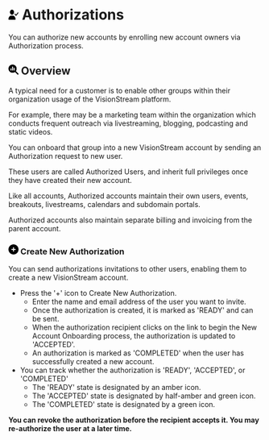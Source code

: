 # <img src="https://raw.githubusercontent.com/vishaldhole173/pro-stream-documentation/main/fontawesome/svgs/solid/user-check.svg" width="20" height="20"> Authorizations

You can authorize new accounts by enrolling new account owners via Authorization process. 

## <img src="https://raw.githubusercontent.com/vishaldhole173/pro-stream-documentation/main/fontawesome/svgs/solid/magnifying-glass-chart.svg" width="20" height="20"> Overview

A typical need for a customer is to enable other groups within their organization usage of the VisionStream platform.

For example, there may be a marketing team within the organization which conducts frequent outreach via livestreaming, blogging, podcasting and static videos.

You can onboard that group into a new VisionStream account by sending an Authorization request to new user.

These users are called Authorized Users, and inherit full privileges once they have created their new account. 

Like all accounts, Authorized accounts maintain their own users, events, breakouts, livestreams, calendars and subdomain portals.

Authorized accounts also maintain separate billing and invoicing from the parent account.

### <img src="https://raw.githubusercontent.com/vishaldhole173/pro-stream-documentation/main/fontawesome/svgs/solid/circle-plus.svg" width="20" height="20">  Create New Authorization

You can send authorizations invitations to other users, enabling them to create a new VisionStream account.

* Press the '+' icon to Create New Authorization.
    - Enter the name and email address of the user you want to invite.
    - Once the authorization is created, it is marked as 'READY' and can be sent.
    - When the authorization recipient clicks on the link to begin the New Account Onboarding process, the authorization is updated to 'ACCEPTED'.
    - An authorization is marked as 'COMPLETED' when the user has successfully created a new account.
* You can track whether the authorization is 'READY', 'ACCEPTED', or 'COMPLETED'
    - The 'READY' state is designated by an amber icon.
    - The 'ACCEPTED' state is designated by half-amber and green icon.
    - The 'COMPLETED' state is designated by a green icon.

**You can revoke the authorization before the recipient accepts it. You may re-authorize the user at a later time.**




